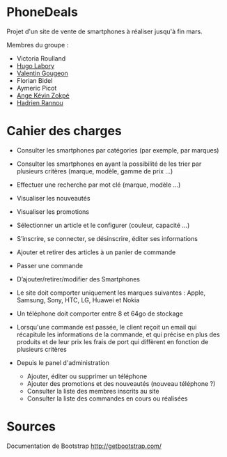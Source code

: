 # PhoneDeals
Projet d'un site de vente de smartphones à réaliser jusqu'à fin mars.

Membres du groupe :
- Victoria Roulland
- [Hugo Labory](https://github.com/Huglab)
- [Valentin Gougeon](https://github.com/ValGou)
- Florian Bidel
- Aymeric Picot
- [Ange Kévin Zokpé](https://github.com/Ange-Kevin)
- [Hadrien Rannou](https://github.com/HadrienX)

# Cahier des charges
- Consulter les smartphones par catégories (par exemple, par marques)
- Consulter les smartphones en ayant la possibilité de les trier par plusieurs critères (marque, modèle, gamme de prix …)
- Effectuer une recherche par mot clé (marque, modèle …)
- Visualiser les nouveautés
- Visualiser les promotions
- Sélectionner un article et le configurer (couleur, capacité …)
- S’inscrire, se connecter, se désinscrire, éditer ses informations
- Ajouter et retirer des articles à un panier de commande
- Passer une commande
- D’ajouter/retirer/modifier des Smartphones
- Le site doit comporter uniquement les marques suivantes : Apple, Samsung, Sony, HTC, LG, Huawei et Nokia
- Un téléphone doit comporter entre 8 et 64go de stockage
- Lorsqu'une commande est passée, le client reçoit un email qui récapitule les informations de la commande, et qui précise en plus des produits et de leur prix les frais de port qui diffèrent en fonction de plusieurs critères

- Depuis le panel d'administration
  - Ajouter, éditer ou supprimer un téléphone
  - Ajouter des promotions et des nouveautés (nouveau téléphone ?)
  - Consulter la liste des membres inscrits au site
  - Consulter la liste des commandes en cours ou réalisées

# Sources
Documentation de Bootstrap
http://getbootstrap.com/
